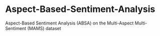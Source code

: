 # Aspect-Based-Sentiment-Analysis
Aspect-Based Sentiment Analysis (ABSA) on the Multi-Aspect Multi-Sentiment (MAMS) dataset
